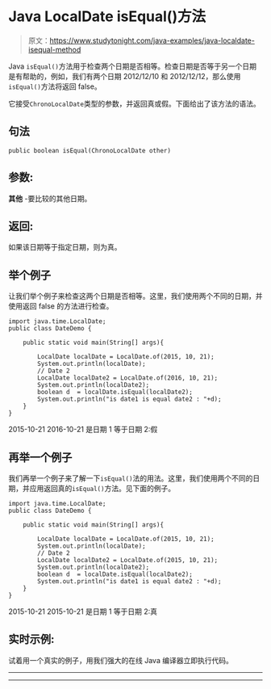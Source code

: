 # Java LocalDate isEqual()方法

> 原文：<https://www.studytonight.com/java-examples/java-localdate-isequal-method>

Java `isEqual()`方法用于检查两个日期是否相等。检查日期是否等于另一个日期是有帮助的，例如，我们有两个日期 2012/12/10 和 2012/12/12，那么使用`isEqual()`方法将返回 false。

它接受`ChronoLocalDate`类型的参数，并返回真或假。下面给出了该方法的语法。

## 句法

```
public boolean isEqual(ChronoLocalDate other)
```

## 参数:

**其他** -要比较的其他日期。

## 返回:

如果该日期等于指定日期，则为真。

## 举个例子

让我们举个例子来检查这两个日期是否相等。这里，我们使用两个不同的日期，并使用返回 false 的方法进行检查。

```
import java.time.LocalDate; 
public class DateDemo {

	public static void main(String[] args){  

		LocalDate localDate = LocalDate.of(2015, 10, 21);
		System.out.println(localDate);
		// Date 2
		LocalDate localDate2 = LocalDate.of(2016, 10, 21);
		System.out.println(localDate2);
		boolean d  = localDate.isEqual(localDate2);
		System.out.println("is date1 is equal date2 : "+d);
	}
}
```

2015-10-21
2016-10-21
是日期 1 等于日期 2:假

## 再举一个例子

我们再举一个例子来了解一下`isEqual()`法的用法。这里，我们使用两个不同的日期，并应用返回真的`isEqual()`方法。见下面的例子。

```
import java.time.LocalDate; 
public class DateDemo {

	public static void main(String[] args){  

		LocalDate localDate = LocalDate.of(2015, 10, 21);
		System.out.println(localDate);
		// Date 2
		LocalDate localDate2 = LocalDate.of(2015, 10, 21);
		System.out.println(localDate2);
		boolean d  = localDate.isEqual(localDate2);
		System.out.println("is date1 is equal date2 : "+d);
	}
}
```

2015-10-21
2015-10-21
是日期 1 等于日期 2:真

## 实时示例:

试着用一个真实的例子，用我们强大的在线 Java 编译器立即执行代码。

* * *

* * *